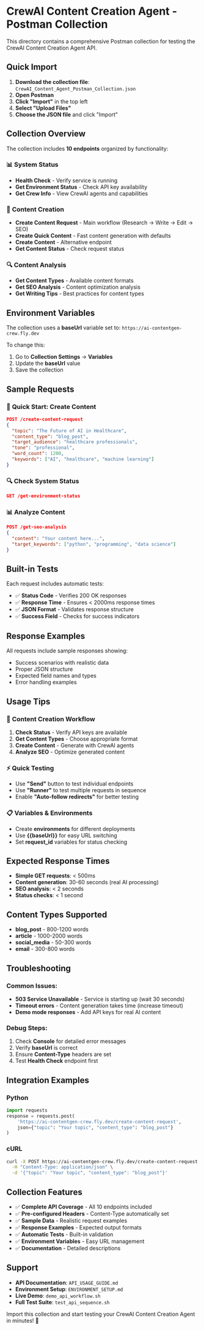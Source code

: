 # CrewAI Content Creation Agent - Postman Collection

This directory contains a comprehensive Postman collection for testing the CrewAI Content Creation Agent API.

## Quick Import

1. **Download the collection file**: `CrewAI_Content_Agent_Postman_Collection.json`
2. **Open Postman**
3. **Click "Import"** in the top left
4. **Select "Upload Files"**
5. **Choose the JSON file** and click "Import"

## Collection Overview

The collection includes **10 endpoints** organized by functionality:

### 📊 **System Status**
- **Health Check** - Verify service is running
- **Get Environment Status** - Check API key availability
- **Get Crew Info** - View CrewAI agents and capabilities

### 📝 **Content Creation**
- **Create Content Request** - Main workflow (Research → Write → Edit → SEO)
- **Create Quick Content** - Fast content generation with defaults
- **Create Content** - Alternative endpoint
- **Get Content Status** - Check request status

### 🔍 **Content Analysis**
- **Get Content Types** - Available content formats
- **Get SEO Analysis** - Content optimization analysis
- **Get Writing Tips** - Best practices for content types

## Environment Variables

The collection uses a **baseUrl** variable set to: `https://ai-contentgen-crew.fly.dev`

To change this:
1. Go to **Collection Settings** → **Variables**
2. Update the **baseUrl** value
3. Save the collection

## Sample Requests

### 🚀 **Quick Start: Create Content**
```json
POST /create-content-request
{
  "topic": "The Future of AI in Healthcare",
  "content_type": "blog_post",
  "target_audience": "healthcare professionals", 
  "tone": "professional",
  "word_count": 1200,
  "keywords": ["AI", "healthcare", "machine learning"]
}
```

### 🔍 **Check System Status**
```json
GET /get-environment-status
```

### 📊 **Analyze Content**
```json
POST /get-seo-analysis
{
  "content": "Your content here...",
  "target_keywords": ["python", "programming", "data science"]
}
```

## Built-in Tests

Each request includes automatic tests:
- ✅ **Status Code** - Verifies 200 OK responses
- ✅ **Response Time** - Ensures < 2000ms response times
- ✅ **JSON Format** - Validates response structure
- ✅ **Success Field** - Checks for success indicators

## Response Examples

All requests include sample responses showing:
- Success scenarios with realistic data
- Proper JSON structure
- Expected field names and types
- Error handling examples

## Usage Tips

### 🎯 **Content Creation Workflow**
1. **Check Status** - Verify API keys are available
2. **Get Content Types** - Choose appropriate format
3. **Create Content** - Generate with CrewAI agents
4. **Analyze SEO** - Optimize generated content

### ⚡ **Quick Testing**
- Use **"Send"** button to test individual endpoints
- Use **"Runner"** to test multiple requests in sequence
- Enable **"Auto-follow redirects"** for better testing

### 📋 **Variables & Environments**
- Create **environments** for different deployments
- Use **{{baseUrl}}** for easy URL switching
- Set **request_id** variables for status checking

## Expected Response Times

- **Simple GET requests**: < 500ms
- **Content generation**: 30-60 seconds (real AI processing)
- **SEO analysis**: < 2 seconds
- **Status checks**: < 1 second

## Content Types Supported

- **blog_post** - 800-1200 words
- **article** - 1000-2000 words  
- **social_media** - 50-300 words
- **email** - 300-800 words

## Troubleshooting

### Common Issues:
- **503 Service Unavailable** - Service is starting up (wait 30 seconds)
- **Timeout errors** - Content generation takes time (increase timeout)
- **Demo mode responses** - Add API keys for real AI content

### Debug Steps:
1. Check **Console** for detailed error messages
2. Verify **baseUrl** is correct
3. Ensure **Content-Type** headers are set
4. Test **Health Check** endpoint first

## Integration Examples

### Python
```python
import requests
response = requests.post(
    'https://ai-contentgen-crew.fly.dev/create-content-request',
    json={"topic": "Your topic", "content_type": "blog_post"}
)
```

### cURL
```bash
curl -X POST https://ai-contentgen-crew.fly.dev/create-content-request \
  -H "Content-Type: application/json" \
  -d '{"topic": "Your topic", "content_type": "blog_post"}'
```

## Collection Features

- ✅ **Complete API Coverage** - All 10 endpoints included
- ✅ **Pre-configured Headers** - Content-Type automatically set
- ✅ **Sample Data** - Realistic request examples
- ✅ **Response Examples** - Expected output formats
- ✅ **Automatic Tests** - Built-in validation
- ✅ **Environment Variables** - Easy URL management
- ✅ **Documentation** - Detailed descriptions

## Support

- **API Documentation**: `API_USAGE_GUIDE.md`
- **Environment Setup**: `ENVIRONMENT_SETUP.md`
- **Live Demo**: `demo_api_workflow.sh`
- **Full Test Suite**: `test_api_sequence.sh`

Import this collection and start testing your CrewAI Content Creation Agent in minutes! 🚀 